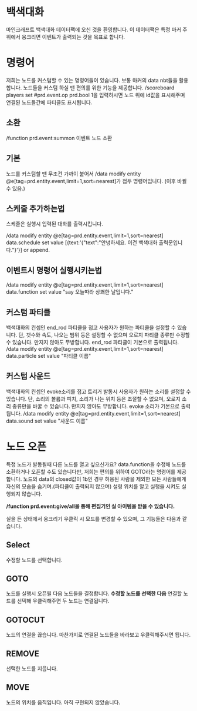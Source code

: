 # 백색대화
마인크래프트 백색대화 데이터팩에 오신 것을 환영합니다.
이 데이터팩은 특정 마커 주위에서 웅크리면 이벤트가 출력되는 것을 목표로 합니다.


# 명령어
저희는 노드를 커스텀할 수 있는 명령어들이 있습니다.
보통 마커의 data nbt들을 활용합니다.
노드들을 커스텀 하실 땐 편의를 위한 기능을 제공합니다.
/scoreboard players set #prd.event.op prd.bool 1을 입력하시면 노드 위에 id값을 표시해주며 연결된 노드들간에 파티클도 표시됩니다.

## 소환
/function prd.event:summon
이벤트 노드 소환

## 기본
노드를 커스텀할 땐 무조건 가까이 붙어서 /data modify entity @e[tag=prd.entity.event,limit=1,sort=nearest]가 접두 명령어입니다.
(이후 바뀔 수 있음.)

## 스케줄 추가하는법
스케줄은 실행시 입력된 대화를 출력시킵니다.

/data modify entity @e[tag=prd.entity.event,limit=1,sort=nearest] data.schedule set value [{text:'{"text":"안녕하세요. 이건 백색대화 출력문입니다."}'}]
or
append.

## 이벤트시 명령어 실행시키는법
/data modify entity @e[tag=prd.entity.event,limit=1,sort=nearest] data.function set value "say 오늘따라 상쾌한 날입니다."

## 커스텀 파티클
백색대화의 컨셉인 end_rod 파티클을 접고 사용자가 원하는 파티클을 설정할 수 있습니다.
단, 갯수와 속도, 나오는 범위 등은 설정할 수 없으며 오로지 파티클 종류만 수정할 수 있습니다.
만지지 않아도 무방합니다. end_rod 파티클이 기본으로 출력됩니다.
/data modify entity @e[tag=prd.entity.event,limit=1,sort=nearest] data.particle set value "파티클 이름"


## 커스텀 사운드
백색대화의 컨셉인 evoke소리를 접고 트리거 발동시 사용자가 원하는 소리를 설정할 수 있습니다.
단, 소리의 볼륨과 피치, 소리가 나는 위치 등은 조절할 수 없으며, 오로지 소리 종류만을 바꿀 수 있습니다.
만지지 않아도 무방합니다. evoke 소리가 기본으로 출력됩니다.
/data modify entity @e[tag=prd.entity.event,limit=1,sort=nearest] data.sound set value "사운드 이름"

# 노드 오픈
특정 노드가 발동될때 다른 노드를 열고 싶으신가요?
data.function을 수정해 노드를 소환하거나 오픈할 수도 있습니다만, 저희는 편의를 위하여 GOTO라는 명령어를 제공합니다.
노드의 data의 closed값이 1b인 경우 허용된 사람을 제외한 모든 사람들에게 자신의 모습을 숨기며.(파티클이 출력되지 않으며) 설령 위치를 알고 실행을 시켜도 실행되지 않습니다.

**/function prd.event:give/all을 통해 편집기인 실 아이템을 받을 수 있습니다.**

실을 든 상태에서 웅크리기 우클릭 시 모드를 변경할 수 있으며, 그 기능들은 다음과 같습니다.

## Select
수정할 노드를 선택합니다. 
## GOTO
노드를 실행시 오픈될 다음 노드들을 결정합니다.
**수정할 노드를 선택한 다음** 연결할 노드를 선택해 우클릭해주면 두 노드는 연결됩니다.

## GOTOCUT
노드의 연결을 끊습니다. 마찬가지로 연결된 노드들을 바라보고 우클릭해주시면 됩니다.

## REMOVE
선택한 노드를 지웁니다.

## MOVE

노드의 위치를 움직입니다. 아직 구현되지 않았습니다.
